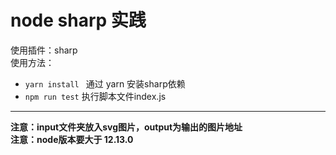 # node sharp 实践
使用插件：sharp  
使用方法：
+ `yarn install ` 通过 yarn 安装sharp依赖
+ `npm run test` 执行脚本文件index.js

---

**注意：input文件夹放入svg图片，output为输出的图片地址**  
**注意：node版本要大于 12.13.0**

